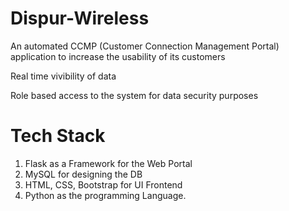 # Dispur-Wireless
An automated CCMP (Customer Connection Management Portal) application to increase the usability of its customers

Real time vivibility of data

Role based access to the system for data security purposes

# Tech Stack
1. Flask as a Framework for the Web Portal
2. MySQL for designing the DB 
3. HTML, CSS, Bootstrap for UI Frontend
4. Python as the programming Language. 
